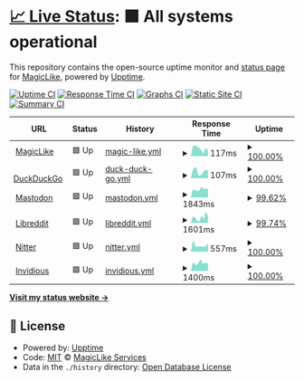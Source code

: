 # [📈 Live Status](https://Magic-Services.github.io/Upptime): <!--live status--> **🟩 All systems operational**

This repository contains the open-source uptime monitor and [status page](https://magic-services.github.io/Upptime) for [MagicLike](https://magiclike.github.io), powered by [Upptime](https://github.com/upptime/upptime).

[![Uptime CI](https://github.com/Magic-Services/Upptime/workflows/Uptime%20CI/badge.svg)](https://github.com/Magic-Services/Upptime/actions?query=workflow%3A%22Uptime+CI%22)
[![Response Time CI](https://github.com/Magic-Services/Upptime/workflows/Response%20Time%20CI/badge.svg)](https://github.com/Magic-Services/Upptime/actions?query=workflow%3A%22Response+Time+CI%22)
[![Graphs CI](https://github.com/Magic-Services/Upptime/workflows/Graphs%20CI/badge.svg)](https://github.com/Magic-Services/Upptime/actions?query=workflow%3A%22Graphs+CI%22)
[![Static Site CI](https://github.com/Magic-Services/Upptime/workflows/Static%20Site%20CI/badge.svg)](https://github.com/Magic-Services/Upptime/actions?query=workflow%3A%22Static+Site+CI%22)
[![Summary CI](https://github.com/Magic-Services/Upptime/workflows/Summary%20CI/badge.svg)](https://github.com/Magic-Services/Upptime/actions?query=workflow%3A%22Summary+CI%22)

<!--start: status pages-->
<!-- This summary is generated by Upptime (https://github.com/upptime/upptime) -->
<!-- Do not edit this manually, your changes will be overwritten -->
<!-- prettier-ignore -->
| URL | Status | History | Response Time | Uptime |
| --- | ------ | ------- | ------------- | ------ |
| <img alt="" src="https://favicons.githubusercontent.com/magiclike.github.io" height="13"> [MagicLike](https://magiclike.github.io) | 🟩 Up | [magic-like.yml](https://github.com/Magic-Services/Upptime/commits/HEAD/history/magic-like.yml) | <details><summary><img alt="Response time graph" src="./graphs/magic-like/response-time-week.png" height="20"> 117ms</summary><br><a href="https://Magic-Services.github.io/Upptime/history/magic-like"><img alt="Response time 119" src="https://img.shields.io/endpoint?url=https%3A%2F%2Fraw.githubusercontent.com%2FMagic-Services%2FUpptime%2FHEAD%2Fapi%2Fmagic-like%2Fresponse-time.json"></a><br><a href="https://Magic-Services.github.io/Upptime/history/magic-like"><img alt="24-hour response time 93" src="https://img.shields.io/endpoint?url=https%3A%2F%2Fraw.githubusercontent.com%2FMagic-Services%2FUpptime%2FHEAD%2Fapi%2Fmagic-like%2Fresponse-time-day.json"></a><br><a href="https://Magic-Services.github.io/Upptime/history/magic-like"><img alt="7-day response time 117" src="https://img.shields.io/endpoint?url=https%3A%2F%2Fraw.githubusercontent.com%2FMagic-Services%2FUpptime%2FHEAD%2Fapi%2Fmagic-like%2Fresponse-time-week.json"></a><br><a href="https://Magic-Services.github.io/Upptime/history/magic-like"><img alt="30-day response time 116" src="https://img.shields.io/endpoint?url=https%3A%2F%2Fraw.githubusercontent.com%2FMagic-Services%2FUpptime%2FHEAD%2Fapi%2Fmagic-like%2Fresponse-time-month.json"></a><br><a href="https://Magic-Services.github.io/Upptime/history/magic-like"><img alt="1-year response time 119" src="https://img.shields.io/endpoint?url=https%3A%2F%2Fraw.githubusercontent.com%2FMagic-Services%2FUpptime%2FHEAD%2Fapi%2Fmagic-like%2Fresponse-time-year.json"></a></details> | <details><summary><a href="https://Magic-Services.github.io/Upptime/history/magic-like">100.00%</a></summary><a href="https://Magic-Services.github.io/Upptime/history/magic-like"><img alt="All-time uptime 100.00%" src="https://img.shields.io/endpoint?url=https%3A%2F%2Fraw.githubusercontent.com%2FMagic-Services%2FUpptime%2FHEAD%2Fapi%2Fmagic-like%2Fuptime.json"></a><br><a href="https://Magic-Services.github.io/Upptime/history/magic-like"><img alt="24-hour uptime 100.00%" src="https://img.shields.io/endpoint?url=https%3A%2F%2Fraw.githubusercontent.com%2FMagic-Services%2FUpptime%2FHEAD%2Fapi%2Fmagic-like%2Fuptime-day.json"></a><br><a href="https://Magic-Services.github.io/Upptime/history/magic-like"><img alt="7-day uptime 100.00%" src="https://img.shields.io/endpoint?url=https%3A%2F%2Fraw.githubusercontent.com%2FMagic-Services%2FUpptime%2FHEAD%2Fapi%2Fmagic-like%2Fuptime-week.json"></a><br><a href="https://Magic-Services.github.io/Upptime/history/magic-like"><img alt="30-day uptime 100.00%" src="https://img.shields.io/endpoint?url=https%3A%2F%2Fraw.githubusercontent.com%2FMagic-Services%2FUpptime%2FHEAD%2Fapi%2Fmagic-like%2Fuptime-month.json"></a><br><a href="https://Magic-Services.github.io/Upptime/history/magic-like"><img alt="1-year uptime 100.00%" src="https://img.shields.io/endpoint?url=https%3A%2F%2Fraw.githubusercontent.com%2FMagic-Services%2FUpptime%2FHEAD%2Fapi%2Fmagic-like%2Fuptime-year.json"></a></details>
| <img alt="" src="https://favicons.githubusercontent.com/duckduckgo.com" height="13"> [DuckDuckGo](https://duckduckgo.com) | 🟩 Up | [duck-duck-go.yml](https://github.com/Magic-Services/Upptime/commits/HEAD/history/duck-duck-go.yml) | <details><summary><img alt="Response time graph" src="./graphs/duck-duck-go/response-time-week.png" height="20"> 107ms</summary><br><a href="https://Magic-Services.github.io/Upptime/history/duck-duck-go"><img alt="Response time 110" src="https://img.shields.io/endpoint?url=https%3A%2F%2Fraw.githubusercontent.com%2FMagic-Services%2FUpptime%2FHEAD%2Fapi%2Fduck-duck-go%2Fresponse-time.json"></a><br><a href="https://Magic-Services.github.io/Upptime/history/duck-duck-go"><img alt="24-hour response time 120" src="https://img.shields.io/endpoint?url=https%3A%2F%2Fraw.githubusercontent.com%2FMagic-Services%2FUpptime%2FHEAD%2Fapi%2Fduck-duck-go%2Fresponse-time-day.json"></a><br><a href="https://Magic-Services.github.io/Upptime/history/duck-duck-go"><img alt="7-day response time 107" src="https://img.shields.io/endpoint?url=https%3A%2F%2Fraw.githubusercontent.com%2FMagic-Services%2FUpptime%2FHEAD%2Fapi%2Fduck-duck-go%2Fresponse-time-week.json"></a><br><a href="https://Magic-Services.github.io/Upptime/history/duck-duck-go"><img alt="30-day response time 107" src="https://img.shields.io/endpoint?url=https%3A%2F%2Fraw.githubusercontent.com%2FMagic-Services%2FUpptime%2FHEAD%2Fapi%2Fduck-duck-go%2Fresponse-time-month.json"></a><br><a href="https://Magic-Services.github.io/Upptime/history/duck-duck-go"><img alt="1-year response time 110" src="https://img.shields.io/endpoint?url=https%3A%2F%2Fraw.githubusercontent.com%2FMagic-Services%2FUpptime%2FHEAD%2Fapi%2Fduck-duck-go%2Fresponse-time-year.json"></a></details> | <details><summary><a href="https://Magic-Services.github.io/Upptime/history/duck-duck-go">100.00%</a></summary><a href="https://Magic-Services.github.io/Upptime/history/duck-duck-go"><img alt="All-time uptime 100.00%" src="https://img.shields.io/endpoint?url=https%3A%2F%2Fraw.githubusercontent.com%2FMagic-Services%2FUpptime%2FHEAD%2Fapi%2Fduck-duck-go%2Fuptime.json"></a><br><a href="https://Magic-Services.github.io/Upptime/history/duck-duck-go"><img alt="24-hour uptime 100.00%" src="https://img.shields.io/endpoint?url=https%3A%2F%2Fraw.githubusercontent.com%2FMagic-Services%2FUpptime%2FHEAD%2Fapi%2Fduck-duck-go%2Fuptime-day.json"></a><br><a href="https://Magic-Services.github.io/Upptime/history/duck-duck-go"><img alt="7-day uptime 100.00%" src="https://img.shields.io/endpoint?url=https%3A%2F%2Fraw.githubusercontent.com%2FMagic-Services%2FUpptime%2FHEAD%2Fapi%2Fduck-duck-go%2Fuptime-week.json"></a><br><a href="https://Magic-Services.github.io/Upptime/history/duck-duck-go"><img alt="30-day uptime 100.00%" src="https://img.shields.io/endpoint?url=https%3A%2F%2Fraw.githubusercontent.com%2FMagic-Services%2FUpptime%2FHEAD%2Fapi%2Fduck-duck-go%2Fuptime-month.json"></a><br><a href="https://Magic-Services.github.io/Upptime/history/duck-duck-go"><img alt="1-year uptime 100.00%" src="https://img.shields.io/endpoint?url=https%3A%2F%2Fraw.githubusercontent.com%2FMagic-Services%2FUpptime%2FHEAD%2Fapi%2Fduck-duck-go%2Fuptime-year.json"></a></details>
| <img alt="" src="https://favicons.githubusercontent.com/mastodon.social" height="13"> [Mastodon](https://mastodon.social) | 🟩 Up | [mastodon.yml](https://github.com/Magic-Services/Upptime/commits/HEAD/history/mastodon.yml) | <details><summary><img alt="Response time graph" src="./graphs/mastodon/response-time-week.png" height="20"> 1843ms</summary><br><a href="https://Magic-Services.github.io/Upptime/history/mastodon"><img alt="Response time 2281" src="https://img.shields.io/endpoint?url=https%3A%2F%2Fraw.githubusercontent.com%2FMagic-Services%2FUpptime%2FHEAD%2Fapi%2Fmastodon%2Fresponse-time.json"></a><br><a href="https://Magic-Services.github.io/Upptime/history/mastodon"><img alt="24-hour response time 2091" src="https://img.shields.io/endpoint?url=https%3A%2F%2Fraw.githubusercontent.com%2FMagic-Services%2FUpptime%2FHEAD%2Fapi%2Fmastodon%2Fresponse-time-day.json"></a><br><a href="https://Magic-Services.github.io/Upptime/history/mastodon"><img alt="7-day response time 1843" src="https://img.shields.io/endpoint?url=https%3A%2F%2Fraw.githubusercontent.com%2FMagic-Services%2FUpptime%2FHEAD%2Fapi%2Fmastodon%2Fresponse-time-week.json"></a><br><a href="https://Magic-Services.github.io/Upptime/history/mastodon"><img alt="30-day response time 2391" src="https://img.shields.io/endpoint?url=https%3A%2F%2Fraw.githubusercontent.com%2FMagic-Services%2FUpptime%2FHEAD%2Fapi%2Fmastodon%2Fresponse-time-month.json"></a><br><a href="https://Magic-Services.github.io/Upptime/history/mastodon"><img alt="1-year response time 2281" src="https://img.shields.io/endpoint?url=https%3A%2F%2Fraw.githubusercontent.com%2FMagic-Services%2FUpptime%2FHEAD%2Fapi%2Fmastodon%2Fresponse-time-year.json"></a></details> | <details><summary><a href="https://Magic-Services.github.io/Upptime/history/mastodon">99.62%</a></summary><a href="https://Magic-Services.github.io/Upptime/history/mastodon"><img alt="All-time uptime 99.25%" src="https://img.shields.io/endpoint?url=https%3A%2F%2Fraw.githubusercontent.com%2FMagic-Services%2FUpptime%2FHEAD%2Fapi%2Fmastodon%2Fuptime.json"></a><br><a href="https://Magic-Services.github.io/Upptime/history/mastodon"><img alt="24-hour uptime 97.37%" src="https://img.shields.io/endpoint?url=https%3A%2F%2Fraw.githubusercontent.com%2FMagic-Services%2FUpptime%2FHEAD%2Fapi%2Fmastodon%2Fuptime-day.json"></a><br><a href="https://Magic-Services.github.io/Upptime/history/mastodon"><img alt="7-day uptime 99.62%" src="https://img.shields.io/endpoint?url=https%3A%2F%2Fraw.githubusercontent.com%2FMagic-Services%2FUpptime%2FHEAD%2Fapi%2Fmastodon%2Fuptime-week.json"></a><br><a href="https://Magic-Services.github.io/Upptime/history/mastodon"><img alt="30-day uptime 99.18%" src="https://img.shields.io/endpoint?url=https%3A%2F%2Fraw.githubusercontent.com%2FMagic-Services%2FUpptime%2FHEAD%2Fapi%2Fmastodon%2Fuptime-month.json"></a><br><a href="https://Magic-Services.github.io/Upptime/history/mastodon"><img alt="1-year uptime 99.25%" src="https://img.shields.io/endpoint?url=https%3A%2F%2Fraw.githubusercontent.com%2FMagic-Services%2FUpptime%2FHEAD%2Fapi%2Fmastodon%2Fuptime-year.json"></a></details>
| <img alt="" src="https://favicons.githubusercontent.com/libreddit.spike.codes" height="13"> [Libreddit](https://libreddit.spike.codes) | 🟩 Up | [libreddit.yml](https://github.com/Magic-Services/Upptime/commits/HEAD/history/libreddit.yml) | <details><summary><img alt="Response time graph" src="./graphs/libreddit/response-time-week.png" height="20"> 1601ms</summary><br><a href="https://Magic-Services.github.io/Upptime/history/libreddit"><img alt="Response time 1497" src="https://img.shields.io/endpoint?url=https%3A%2F%2Fraw.githubusercontent.com%2FMagic-Services%2FUpptime%2FHEAD%2Fapi%2Flibreddit%2Fresponse-time.json"></a><br><a href="https://Magic-Services.github.io/Upptime/history/libreddit"><img alt="24-hour response time 1728" src="https://img.shields.io/endpoint?url=https%3A%2F%2Fraw.githubusercontent.com%2FMagic-Services%2FUpptime%2FHEAD%2Fapi%2Flibreddit%2Fresponse-time-day.json"></a><br><a href="https://Magic-Services.github.io/Upptime/history/libreddit"><img alt="7-day response time 1601" src="https://img.shields.io/endpoint?url=https%3A%2F%2Fraw.githubusercontent.com%2FMagic-Services%2FUpptime%2FHEAD%2Fapi%2Flibreddit%2Fresponse-time-week.json"></a><br><a href="https://Magic-Services.github.io/Upptime/history/libreddit"><img alt="30-day response time 1536" src="https://img.shields.io/endpoint?url=https%3A%2F%2Fraw.githubusercontent.com%2FMagic-Services%2FUpptime%2FHEAD%2Fapi%2Flibreddit%2Fresponse-time-month.json"></a><br><a href="https://Magic-Services.github.io/Upptime/history/libreddit"><img alt="1-year response time 1497" src="https://img.shields.io/endpoint?url=https%3A%2F%2Fraw.githubusercontent.com%2FMagic-Services%2FUpptime%2FHEAD%2Fapi%2Flibreddit%2Fresponse-time-year.json"></a></details> | <details><summary><a href="https://Magic-Services.github.io/Upptime/history/libreddit">99.74%</a></summary><a href="https://Magic-Services.github.io/Upptime/history/libreddit"><img alt="All-time uptime 99.81%" src="https://img.shields.io/endpoint?url=https%3A%2F%2Fraw.githubusercontent.com%2FMagic-Services%2FUpptime%2FHEAD%2Fapi%2Flibreddit%2Fuptime.json"></a><br><a href="https://Magic-Services.github.io/Upptime/history/libreddit"><img alt="24-hour uptime 100.00%" src="https://img.shields.io/endpoint?url=https%3A%2F%2Fraw.githubusercontent.com%2FMagic-Services%2FUpptime%2FHEAD%2Fapi%2Flibreddit%2Fuptime-day.json"></a><br><a href="https://Magic-Services.github.io/Upptime/history/libreddit"><img alt="7-day uptime 99.74%" src="https://img.shields.io/endpoint?url=https%3A%2F%2Fraw.githubusercontent.com%2FMagic-Services%2FUpptime%2FHEAD%2Fapi%2Flibreddit%2Fuptime-week.json"></a><br><a href="https://Magic-Services.github.io/Upptime/history/libreddit"><img alt="30-day uptime 99.79%" src="https://img.shields.io/endpoint?url=https%3A%2F%2Fraw.githubusercontent.com%2FMagic-Services%2FUpptime%2FHEAD%2Fapi%2Flibreddit%2Fuptime-month.json"></a><br><a href="https://Magic-Services.github.io/Upptime/history/libreddit"><img alt="1-year uptime 99.81%" src="https://img.shields.io/endpoint?url=https%3A%2F%2Fraw.githubusercontent.com%2FMagic-Services%2FUpptime%2FHEAD%2Fapi%2Flibreddit%2Fuptime-year.json"></a></details>
| <img alt="" src="https://favicons.githubusercontent.com/nitter.net" height="13"> [Nitter](https://nitter.net) | 🟩 Up | [nitter.yml](https://github.com/Magic-Services/Upptime/commits/HEAD/history/nitter.yml) | <details><summary><img alt="Response time graph" src="./graphs/nitter/response-time-week.png" height="20"> 557ms</summary><br><a href="https://Magic-Services.github.io/Upptime/history/nitter"><img alt="Response time 576" src="https://img.shields.io/endpoint?url=https%3A%2F%2Fraw.githubusercontent.com%2FMagic-Services%2FUpptime%2FHEAD%2Fapi%2Fnitter%2Fresponse-time.json"></a><br><a href="https://Magic-Services.github.io/Upptime/history/nitter"><img alt="24-hour response time 755" src="https://img.shields.io/endpoint?url=https%3A%2F%2Fraw.githubusercontent.com%2FMagic-Services%2FUpptime%2FHEAD%2Fapi%2Fnitter%2Fresponse-time-day.json"></a><br><a href="https://Magic-Services.github.io/Upptime/history/nitter"><img alt="7-day response time 557" src="https://img.shields.io/endpoint?url=https%3A%2F%2Fraw.githubusercontent.com%2FMagic-Services%2FUpptime%2FHEAD%2Fapi%2Fnitter%2Fresponse-time-week.json"></a><br><a href="https://Magic-Services.github.io/Upptime/history/nitter"><img alt="30-day response time 535" src="https://img.shields.io/endpoint?url=https%3A%2F%2Fraw.githubusercontent.com%2FMagic-Services%2FUpptime%2FHEAD%2Fapi%2Fnitter%2Fresponse-time-month.json"></a><br><a href="https://Magic-Services.github.io/Upptime/history/nitter"><img alt="1-year response time 576" src="https://img.shields.io/endpoint?url=https%3A%2F%2Fraw.githubusercontent.com%2FMagic-Services%2FUpptime%2FHEAD%2Fapi%2Fnitter%2Fresponse-time-year.json"></a></details> | <details><summary><a href="https://Magic-Services.github.io/Upptime/history/nitter">100.00%</a></summary><a href="https://Magic-Services.github.io/Upptime/history/nitter"><img alt="All-time uptime 83.00%" src="https://img.shields.io/endpoint?url=https%3A%2F%2Fraw.githubusercontent.com%2FMagic-Services%2FUpptime%2FHEAD%2Fapi%2Fnitter%2Fuptime.json"></a><br><a href="https://Magic-Services.github.io/Upptime/history/nitter"><img alt="24-hour uptime 100.00%" src="https://img.shields.io/endpoint?url=https%3A%2F%2Fraw.githubusercontent.com%2FMagic-Services%2FUpptime%2FHEAD%2Fapi%2Fnitter%2Fuptime-day.json"></a><br><a href="https://Magic-Services.github.io/Upptime/history/nitter"><img alt="7-day uptime 100.00%" src="https://img.shields.io/endpoint?url=https%3A%2F%2Fraw.githubusercontent.com%2FMagic-Services%2FUpptime%2FHEAD%2Fapi%2Fnitter%2Fuptime-week.json"></a><br><a href="https://Magic-Services.github.io/Upptime/history/nitter"><img alt="30-day uptime 81.24%" src="https://img.shields.io/endpoint?url=https%3A%2F%2Fraw.githubusercontent.com%2FMagic-Services%2FUpptime%2FHEAD%2Fapi%2Fnitter%2Fuptime-month.json"></a><br><a href="https://Magic-Services.github.io/Upptime/history/nitter"><img alt="1-year uptime 83.00%" src="https://img.shields.io/endpoint?url=https%3A%2F%2Fraw.githubusercontent.com%2FMagic-Services%2FUpptime%2FHEAD%2Fapi%2Fnitter%2Fuptime-year.json"></a></details>
| <img alt="" src="https://favicons.githubusercontent.com/invidious.snopyta.org" height="13"> [Invidious](https://invidious.snopyta.org) | 🟩 Up | [invidious.yml](https://github.com/Magic-Services/Upptime/commits/HEAD/history/invidious.yml) | <details><summary><img alt="Response time graph" src="./graphs/invidious/response-time-week.png" height="20"> 1400ms</summary><br><a href="https://Magic-Services.github.io/Upptime/history/invidious"><img alt="Response time 1356" src="https://img.shields.io/endpoint?url=https%3A%2F%2Fraw.githubusercontent.com%2FMagic-Services%2FUpptime%2FHEAD%2Fapi%2Finvidious%2Fresponse-time.json"></a><br><a href="https://Magic-Services.github.io/Upptime/history/invidious"><img alt="24-hour response time 1302" src="https://img.shields.io/endpoint?url=https%3A%2F%2Fraw.githubusercontent.com%2FMagic-Services%2FUpptime%2FHEAD%2Fapi%2Finvidious%2Fresponse-time-day.json"></a><br><a href="https://Magic-Services.github.io/Upptime/history/invidious"><img alt="7-day response time 1400" src="https://img.shields.io/endpoint?url=https%3A%2F%2Fraw.githubusercontent.com%2FMagic-Services%2FUpptime%2FHEAD%2Fapi%2Finvidious%2Fresponse-time-week.json"></a><br><a href="https://Magic-Services.github.io/Upptime/history/invidious"><img alt="30-day response time 1385" src="https://img.shields.io/endpoint?url=https%3A%2F%2Fraw.githubusercontent.com%2FMagic-Services%2FUpptime%2FHEAD%2Fapi%2Finvidious%2Fresponse-time-month.json"></a><br><a href="https://Magic-Services.github.io/Upptime/history/invidious"><img alt="1-year response time 1356" src="https://img.shields.io/endpoint?url=https%3A%2F%2Fraw.githubusercontent.com%2FMagic-Services%2FUpptime%2FHEAD%2Fapi%2Finvidious%2Fresponse-time-year.json"></a></details> | <details><summary><a href="https://Magic-Services.github.io/Upptime/history/invidious">100.00%</a></summary><a href="https://Magic-Services.github.io/Upptime/history/invidious"><img alt="All-time uptime 100.00%" src="https://img.shields.io/endpoint?url=https%3A%2F%2Fraw.githubusercontent.com%2FMagic-Services%2FUpptime%2FHEAD%2Fapi%2Finvidious%2Fuptime.json"></a><br><a href="https://Magic-Services.github.io/Upptime/history/invidious"><img alt="24-hour uptime 100.00%" src="https://img.shields.io/endpoint?url=https%3A%2F%2Fraw.githubusercontent.com%2FMagic-Services%2FUpptime%2FHEAD%2Fapi%2Finvidious%2Fuptime-day.json"></a><br><a href="https://Magic-Services.github.io/Upptime/history/invidious"><img alt="7-day uptime 100.00%" src="https://img.shields.io/endpoint?url=https%3A%2F%2Fraw.githubusercontent.com%2FMagic-Services%2FUpptime%2FHEAD%2Fapi%2Finvidious%2Fuptime-week.json"></a><br><a href="https://Magic-Services.github.io/Upptime/history/invidious"><img alt="30-day uptime 100.00%" src="https://img.shields.io/endpoint?url=https%3A%2F%2Fraw.githubusercontent.com%2FMagic-Services%2FUpptime%2FHEAD%2Fapi%2Finvidious%2Fuptime-month.json"></a><br><a href="https://Magic-Services.github.io/Upptime/history/invidious"><img alt="1-year uptime 100.00%" src="https://img.shields.io/endpoint?url=https%3A%2F%2Fraw.githubusercontent.com%2FMagic-Services%2FUpptime%2FHEAD%2Fapi%2Finvidious%2Fuptime-year.json"></a></details>

<!--end: status pages-->

[**Visit my status website →**](https://Magic-Services.github.io/Upptime)

## 📄 License

- Powered by: [Upptime](https://github.com/upptime/upptime)
- Code: [MIT](./LICENSE) © [MagicLike Services](https://magiclike.github.io)
- Data in the `./history` directory: [Open Database License](https://opendatacommons.org/licenses/odbl/1-0/)
